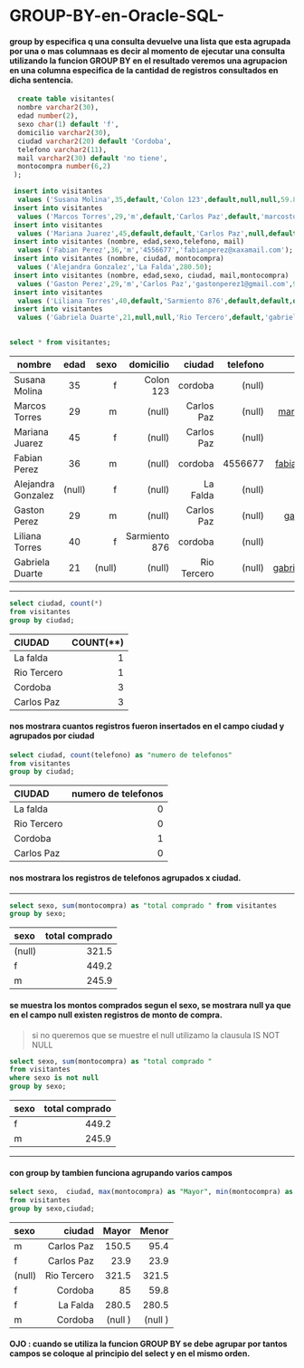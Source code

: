 # GROUP-BY-en-Oracle-SQL-
#### group by especifica q una consulta devuelve una lista que esta agrupada por una  o mas columnaas es decir al momento de ejecutar una consulta utilizando la funcion GROUP BY en el resultado veremos una agrupacion en una columna especifica de la cantidad de registros consultados en dicha sentencia.

```sql
  create table visitantes(
  nombre varchar2(30),
  edad number(2),
  sexo char(1) default 'f',
  domicilio varchar2(30),
  ciudad varchar2(20) default 'Cordoba',
  telefono varchar2(11),
  mail varchar2(30) default 'no tiene',
  montocompra number(6,2)
 );

 insert into visitantes
  values ('Susana Molina',35,default,'Colon 123',default,null,null,59.80);
 insert into visitantes
  values ('Marcos Torres',29,'m',default,'Carlos Paz',default,'marcostorres@hotmail.com',150.50);
 insert into visitantes
  values ('Mariana Juarez',45,default,default,'Carlos Paz',null,default,23.90);
 insert into visitantes (nombre, edad,sexo,telefono, mail)
  values ('Fabian Perez',36,'m','4556677','fabianperez@xaxamail.com');
 insert into visitantes (nombre, ciudad, montocompra)
  values ('Alejandra Gonzalez','La Falda',280.50);
 insert into visitantes (nombre, edad,sexo, ciudad, mail,montocompra)
  values ('Gaston Perez',29,'m','Carlos Paz','gastonperez1@gmail.com',95.40);
 insert into visitantes
  values ('Liliana Torres',40,default,'Sarmiento 876',default,default,default,85);
 insert into visitantes
  values ('Gabriela Duarte',21,null,null,'Rio Tercero',default,'gabrielaltorres@hotmail.com',321.50);
 
 ```
 
 ```sql
 select * from visitantes;
 ```
 
 | nombre            | edad           |   sexo   |  domicilio   |  ciudad   |  telefono  |  mail  | mmontocompra |
 | ------------------|:----------------:|----------------:| ---------:| -----------:| ------------------:| --------:| ----------:|
 | Susana Molina | 35 |  f |Colon 123 | cordoba | (null)| (null)|  59.8   |
 | Marcos Torres | 29 | m   |(null) | Carlos Paz | (null)|marcostorres@hotmail.com| 150.5 |
 | Mariana Juarez | 45|  f  | (null) | Carlos Paz | (null)| no tiene|  23.9 |
 | Fabian Perez | 36|  m   | (null) | cordoba | 4556677| fabianperez@xaxamail.com'|   (null) |
 | Alejandra Gonzalez | (null) |  f  | (null) | La Falda | (null)| no tiene|  280.50  |
 | Gaston Perez| 29 |  m   | (null)  | Carlos Paz | (null)| gastonperez1@gmail.com|   95.40  |
 | Liliana Torres | 40 |  f  | Sarmiento 876 | cordoba | (null)| no tiene|  85  |
 | Gabriela Duarte | 21 |  (null) | (null) | Rio Tercero | (null)| gabrielaltorres@hotmail.com|  321.50  |

___
 
 ```sql
select ciudad, count(*)
from visitantes
group by ciudad;
```

|CIUDAD | COUNT(**) | 
|:------| ---------:|
|La falda | 1|
|Rio Tercero | 1|
|Cordoba | 3|
|Carlos Paz| 3|

#### nos mostrara cuantos registros fueron insertados en el campo ciudad y agrupados por ciudad

 ```sql
select ciudad, count(telefono) as "numero de telefonos"
from visitantes
group by ciudad;
```

|CIUDAD | numero de telefonos | 
|:------| ---------:|
|La falda | 0|
|Rio Tercero | 0|
|Cordoba | 1|
|Carlos Paz| 0|

#### nos mostrara los registros de telefonos agrupados x ciudad.
___

```sql
select sexo, sum(montocompra) as "total comprado " from visitantes
group by sexo;
```
|sexo | total comprado | 
|:------| ---------:|
|(null) | 321.5|
|f | 449.2|
|m | 245.9|

#### se muestra los montos comprados segun el sexo, se mostrara null ya que en el campo null existen registros de monto de compra.

>si no queremos que se muestre el null utilizamo la clausula  IS NOT NULL

```SQL
select sexo, sum(montocompra) as "total comprado "
from visitantes
where sexo is not null
group by sexo;
```
|sexo | total comprado | 
|:------| ---------:|
|f | 449.2|
|m | 245.9|

____
#### con group by tambien funciona agrupando varios campos
```sql
select sexo,  ciudad, max(montocompra) as "Mayor", min(montocompra) as "Menor"
from visitantes
group by sexo,ciudad;
```

|sexo | ciudad | Mayor | Menor |
|:------|---------:| ---------:| ---------:|
|m | Carlos Paz|  150.5 |  95.4 |
|f | Carlos Paz| 23.9 | 23.9|
|(null) | Rio Tercero| 321.5 | 321.5 |
|f | Cordoba | 85 |  59.8 |
|f | La Falda | 280.5 | 280.5| 
|m | Cordoba | (null ) |(null ) |

####  OJO :  cuando se utiliza la funcion GROUP BY se debe agrupar por tantos campos se coloque al principio del select y en el mismo orden.
